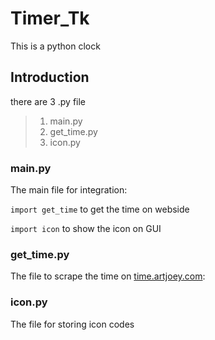 # Timer_Tk
This is a python clock

Introduction
------------
there are 3 .py file
> 1. main.py
> 2. get_time.py
> 3. icon.py

### main.py
<p>The main file for integration:</p>
<p><code>import get_time</code> to get the time on webside</p>
<p><code>import icon</code> to show the icon on GUI</p>

### get_time.py
The file to scrape the time on [time.artjoey.com](http://time.artjoey.com):

### icon.py
The file for storing icon codes
